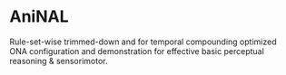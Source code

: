 # AniNAL
Rule-set-wise trimmed-down and for temporal compounding optimized ONA configuration and demonstration for effective basic perceptual reasoning & sensorimotor.
